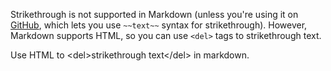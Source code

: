 Strikethrough is not supported in Markdown (unless you're using it on [GitHub](http://guides.github.com/features/mastering-markdown/), which lets you use `~~text~~` syntax for strikethrough). However, Markdown supports HTML, so you can use `<del>` tags to strikethrough text.
<!--break-->
Use HTML to &lt;del&gt;strikethrough text&lt;/del&gt; in markdown.
